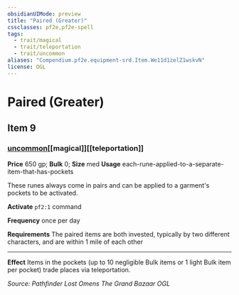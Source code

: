 ```yaml
---
obsidianUIMode: preview
title: "Paired (Greater)"
cssclasses: pf2e,pf2e-spell
tags:
  - trait/magical
  - trait/teleportation
  - trait/uncommon
aliases: "Compendium.pf2e.equipment-srd.Item.We11d1zelZ1wskvN"
license: OGL
---
```

# Paired (Greater)
## Item 9
### [uncommon](uncommon "Uncommon Rarity Trait")[[magical]][[teleportation]]


**Price** 650 gp; 
**Bulk** 0; **Size** med
**Usage** each-rune-applied-to-a-separate-item-that-has-pockets

These runes always come in pairs and can be applied to a garment's pockets to be activated.

**Activate** `pf2:1` command

**Frequency** once per day

**Requirements** The paired items are both invested, typically by two different characters, and are within 1 mile of each other

* * *

**Effect** Items in the pockets (up to 10 negligible Bulk items or 1 light Bulk item per pocket) trade places via teleportation.

*Source: Pathfinder Lost Omens The Grand Bazaar*
*OGL*